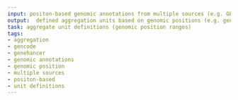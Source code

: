```yaml
---
input: positon-based genomic annotations from multiple sources (e.g. GENCODE, GeneHancer)
output:  defined aggregation units based on genomic positions (e.g. genes, regulatory regions, etc.)
task: aggregate unit definitions (genomic position ranges)
tags:
- aggregation
- gencode
- genehancer
- genomic annotations
- genomic position
- multiple sources
- positon-based
- unit definitions
---
```

